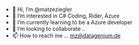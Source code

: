 - 👋 Hi, I’m @matzeziegler
- 👀 I’m interested in C# Coding, Rider, Azure
- 🌱 I’m currently learning to be a Azure developer
- 💞️ I’m looking to collaborate .. 
- 📫 How to reach me ... mz@datagenium.de

<!---
matzeziegler/matzeziegler is a ✨ special ✨ repository because its `README.md` (this file) appears on your GitHub profile.
You can click the Preview link to take a look at your changes.
--->
